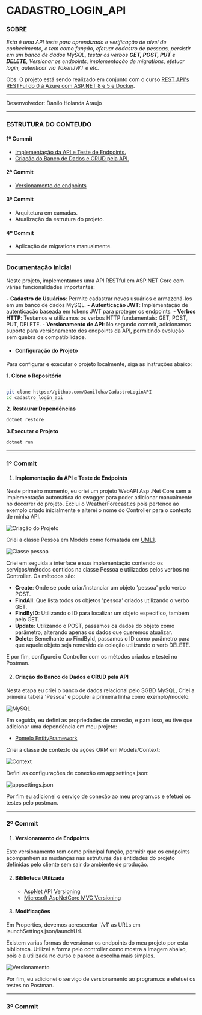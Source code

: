 
# CADASTRO_LOGIN_API

### SOBRE

*Esta é uma API teste para aprendizado e verificação de nível de conhecimento, e tem como função, efetuar cadastro de pessoas, persistir em um banco de dados MySQL, testar os verbos **GET, POST, PUT** e **DELETE**, Versionar os endpoints, implementação de migrations, efetuar login, autenticar via TokenJWT e etc.*

Obs: O projeto está sendo realizado em conjunto com o curso [REST API&#39;s RESTFul do 0 à Azure com ASP.NET 8 e 5 e Docker](https://www.udemy.com/course/restful-apis-do-0-a-nuvem-com-aspnet-core-e-docker/?couponCode=ST4MT73124).

---

Desenvolvedor: Danilo Holanda Araujo

---

### ESTRUTURA DO CONTEUDO

#### 1º Commit

* [Implementação da API e Teste de Endpoints.](#seção-1---implementação-da-api-e-teste-de-endpoints)
* [Criação do Banco de Dados e CRUD pela API.](#seção-2---criação-do-banco-de-dados-e-crud-pela-api)

#### 2º Commit

* [Versionamento de endpoints](#seção-1---versionamento-de-endpoints)

#### 3º Commit

* Arquitetura em camadas.
* Atualização da estrutura do projeto.

#### 4º Commit

* Aplicação de migrations manualmente.

---

### Documentação Inicial

Neste projeto, implementamos uma API RESTful em ASP.NET Core com várias funcionalidades importantes:

**-** ****Cadastro de Usuários****: Permite cadastrar novos usuários e armazená-los em um banco de dados MySQL.
**-** ****Autenticação JWT****: Implementação de autenticação baseada em tokens JWT para proteger os endpoints.
**-** ****Verbos HTTP****: Testamos e utilizamos os verbos HTTP fundamentais: GET, POST, PUT, DELETE.
**-** ****Versionamento de API****: No segundo commit, adicionamos suporte para versionamento dos endpoints da API, permitindo evolução sem quebra de compatibilidade.

* #### Configuração do Projeto

Para configurar e executar o projeto localmente, siga as instruções abaixo:

**1. Clone o Repositório**

``````bash

git clone https://github.com/Daniloha/CadastroLoginAPI
cd cadastro_login_api
``````

**2.  Restaurar Dependências**

```bash
dotnet restore
```

**3.Executar o Projeto**

```bash
dotnet run
```

---

### 1º Commit

1. #### Implementação da API e Teste de Endpoints

Neste primeiro momento, eu criei um projeto WebAPI Asp .Net Core sem a implementação automática do swagger para poder adicionar manualmente no decorrer do projeto. Exclui o WeatherForecast.cs pois pertence ao exemplo criado inicialmente e alterei o nome do Controller para o contexto de minha API.

![Criação do Projeto](bin/img/Img01.jpg)

Criei a classe Pessoa em Models como formatada em [UML1](pessoa.uxf).

![Classe pessoa](bin/img/Img03.jpg)

Criei em seguida a interface e sua implementação contendo os serviços/métodos contidos na classe Pessoa e utilizados pelos verbos no Controller. Os métodos são:

* **Create**: Onde se pode criar/instanciar um objeto 'pessoa' pelo verbo POST.
* **FindAll**: Que lista todos os objetos 'pessoa' criados utilizando o verbo GET.
* **FindByID**: Utilizando o ID para localizar um objeto específico, também pelo GET.
* **Update**: Utilizando o POST, passamos os dados do objeto como parâmetro, alterando apenas os dados que queremos atualizar.
* **Delete**: Semelhante ao FindById, passamos o ID como parâmetro para que aquele objeto seja removido da coleção utilizando o verb DELETE.

E por fim, configurei o Controller com os métodos criados e testei no Postman.

2. #### Criação do Banco de Dados e CRUD pela API

Nesta etapa eu criei o banco de dados relacional pelo SGBD MySQL, Criei a primeira tabela 'Pessoa' e populei a primeira linha como exemplo/modelo:

![MySQL](bin/img/Img04.jpg)

Em seguida, eu defini as propriedades de conexão, e para isso, eu tive que adicionar uma dependência em meu projeto:

* [Pomelo EntityFramework](http://github.com/PomeloFoundation/Pomelo.EntityFrameworkCore.MySql)

Criei a classe de contexto de ações ORM em Models/Context:

![Context](bin/img/Img05.jpg)

Defini as configurações de conexão em appsettings.json:

![appsettings.json](bin/img/Img06.jpg)

Por fim eu adicionei o serviço de conexão ao meu program.cs e efetuei os testes pelo postman.

---

### 2º Commit

1. #### Versionamento de Endpoints

Este versionamento tem como principal função, permitir que os endpoints acompanhem as mudanças nas estruturas das entidades do projeto definidas pelo cliente sem sair do ambiente de produção.

2. #### Biblioteca Utilizada

   * [AspNet API Versioning](https://github.com/dotnet/aspnet-api-versioning/blob/main/README.md)
   * [Microsoft AspNetCore MVC Versioning](https://www.nuget.org/package/Microsoft.AspNetCore.Mvc.Versioning/)
3. #### Modificações

Em Properties, devemos acrescentar '/v1' as URLs em launchSettings.json/launchUrl.

Existem varias formas de versionar os endpoints do meu projeto por esta biblioteca. Utilizei a forma pelo controller como mostra a imagem abaixo, pois é a utilizada no curso e parece a escolha mais simples.

![Versionamento](bin/img/Img07.jpg)

Por fim, eu adicionei o serviço de versionamento ao program.cs e efetuei os testes no Postman.

---

### 3º Commit
